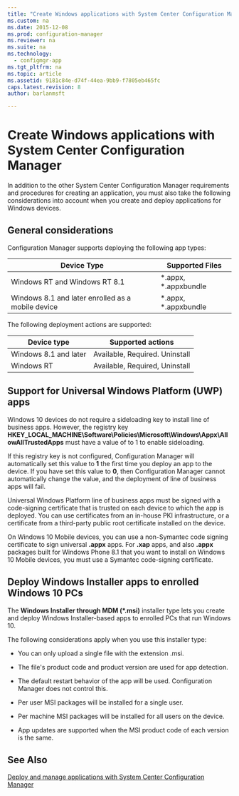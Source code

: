 ```yaml
---
title: "Create Windows applications with System Center Configuration Manager"
ms.custom: na
ms.date: 2015-12-08
ms.prod: configuration-manager
ms.reviewer: na
ms.suite: na
ms.technology: 
  - configmgr-app
ms.tgt_pltfrm: na
ms.topic: article
ms.assetid: 9181c84e-d74f-44ea-9bb9-f7805eb465fc
caps.latest.revision: 8
author: barlanmsft

---
```

# Create Windows applications with System Center Configuration Manager
In addition to the other System Center Configuration Manager requirements and procedures for creating an application, you must also take the following considerations into account when you create and deploy applications for Windows devices.  
  
## General considerations  
 Configuration Manager supports deploying the following app types:  
  
|Device Type|Supported Files|  
|-----------------|---------------------|  
|Windows RT and Windows RT 8.1|*.appx, \*.appxbundle|  
|Windows 8.1 and later enrolled as a mobile device|*.appx, \*.appxbundle|  
  
 The following deployment actions are supported:  
  
|Device type|Supported actions|  
|-----------------|-----------------------|  
|Windows 8.1 and later|Available, Required. Uninstall|  
|Windows RT|Available, Required, Uninstall|  
  
## Support for Universal Windows Platform (UWP) apps  
 Windows 10 devices do not require a sideloading key to install line of business apps. However, the registry key **HKEY_LOCAL_MACHINE\Software\Policies\Microsoft\Windows\Appx\AllowAllTrustedApps** must have a value of to 1 to enable sideloading.  
  
 If this registry key is not configured, Configuration Manager will automatically set this value to **1** the first time you deploy an app to the device. If you have set this value to **0**, then Configuration Manager cannot automatically change the value, and the deployment of line of business apps will fail.  
  
 Universal Windows Platform line of business apps must be signed with a code-signing certificate that is trusted on each device to which the app is deployed. You can use certificates from an in-house PKI infrastructure, or a certificate from a third-party public root certificate installed on the device.  
  
 On Windows 10 Mobile devices, you can use a non-Symantec code signing certificate to sign universal **.appx** apps. For **.xap** apps, and also **.appx** packages built for Windows Phone 8.1 that you want to install on Windows 10 Mobile devices, you must use a Symantec code-signing certificate.  
  
## Deploy Windows Installer apps to enrolled Windows 10 PCs  
 The **Windows Installer through MDM (\*.msi)** installer type lets you create and deploy Windows Installer-based apps to enrolled PCs that run Windows 10.  
  
 The following considerations apply when you use this installer type:  
  
-   You can only upload a single file with the extension .msi.  
  
-   The file's product code and product version are used for app detection.  
  
-   The default restart behavior of the app will be used. Configuration Manager does not control this.  
  
-   Per user MSI packages will be installed for a single user.  
  
-   Per machine MSI packages will be installed for all users on the device.  
  
-   App updates are supported when the MSI product code of each version is the same.  
  
## See Also  
 [Deploy and manage applications with System Center Configuration Manager](../Topic/Deploy%20and%20manage%20applications%20with%20System%20Center%20Configuration%20Manager.md)